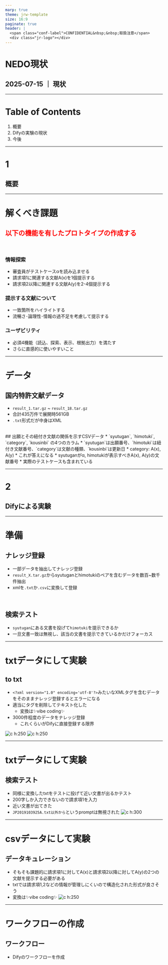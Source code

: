 ```yaml
---
marp: true
theme: jrw-template
size: 16:9
paginate: true
header: |
  <span class="conf-label">CONFIDENTIAL&nbsp;&nbsp;取扱注意</span>
  <div class="jr-logo"></div>
---
```


<!-- tailwind cssを使う -->
<!-- <script src="https://cdn.tailwindcss.com/3.4.17"></script>
<script>tailwind.config = { corePlugins: { preflight: false } }</script> -->

<!-- _class: title -->
<!-- paginate: false -->

# NEDO現状

## 2025-07-15 ｜ 現状

---

<!-- _class: agenda -->

# Table of Contents

1. 概要
2. Difyの実験の現状
3. 今後

---

<!-- paginate: true -->
<!-- _class: divider -->

# 1

## 概要

---

# 解くべき課題

## <font color="red">以下の機能を有したプロトタイプの作成する</font>
<br>

### 情報探索
  * 審査員がテストケースαを読み込ませる
  * 請求項1に関連する文献A(x)を1個提示する
  * 請求項2以降に関連する文献A(y)を2-4個提示する

### 提示する文献について
  * 一致箇所をハイライトする
  * 流暢さ･論理性･情報の過不足を考慮して提示する

### ユーザビリティ
  * 必須4機能（読込、探索、表示、根拠出力）を満たす
  * さらに直感的に使いやすいこと

---

# データ


##  国内特許文献データ
  * `result_1.tar.gz` ~ `result_18.tar.gz`
  * 合計435万件で展開時561GB
  * `.txt`形式だが中身はXML
<br>
## 出願とその紐付き文献の関係を示すCSVデータ
  * `syutugan`, `himotuki`, `category`, `kousinbi` の4つのカラム
  * `syutugan`は出願番号、`himotuki`は紐付き文献番号、`category`は文献の種類、`kousinbi`は更新日
    * category: A(x), A(y)
  * これが答えになる
    * syutuganがα, himotukiが表示すべきA(x), A(y)の文献番号
  * 実際のテストケースも含まれている



---
<!-- paginate: true -->
<!-- _class: divider -->

# 2

## Difyによる実験

---
# 準備


##  ナレッジ登録
  * 一部データを抽出してナレッジ登録
  * `result_X.tar.gz`からsyutuganとhimotukiのペアを含むデータを数百~数千件抽出
  * xmlを`.txt`か`.csv`に変換して登録

<br>

## 検索テスト
  * `syutugan`にある文書を投げて`himotuki`を提示できるか
  * 一旦文書一致は無視し、該当の文書を提示できているかだけフォーカス

---
# txtデータにして実験

##  to txt
  * `<?xml version="1.0" encoding='utf-8'?>`みたいなXMLタグを含むデータをそのままナレッジ登録するとエラーになる
  * 適当にタグを削除してテキスト化した
    * 変換は✨️vibe coding✨️
  * 3000件程度のデータをナレッジ登録
    * これくらいがDifyに直接登録する限界

![c h:250](./images/xml.png) ![c h:250](./images/txt.png)


---
# txtデータにして実験

## 検索テスト
  * 同様に変換したtxtをテストに投げて近い文書が出るかテスト
  * 200字しか入力できないので請求項1を入力
  * 近い文書が出てきた
  * `JP2019103925A.txt以外から`というpromptは無視された
![c h:300](./images/totxttest.png)

---
# csvデータにして実験

## データキュレーション
  * そもそも課題的に請求項1に対してA(x)と請求項2以降に対してA(y)の2つの文献を提示する必要がある
  * txtでは請求項1,2などの情報が管理しにくいので構造化された形式が良さそう
  * 変換は✨️vibe coding✨️
![c h:250](./images/csv.png)


---
# ワークフローの作成

## ワークフロー
  * Difyのワークフローを作成
